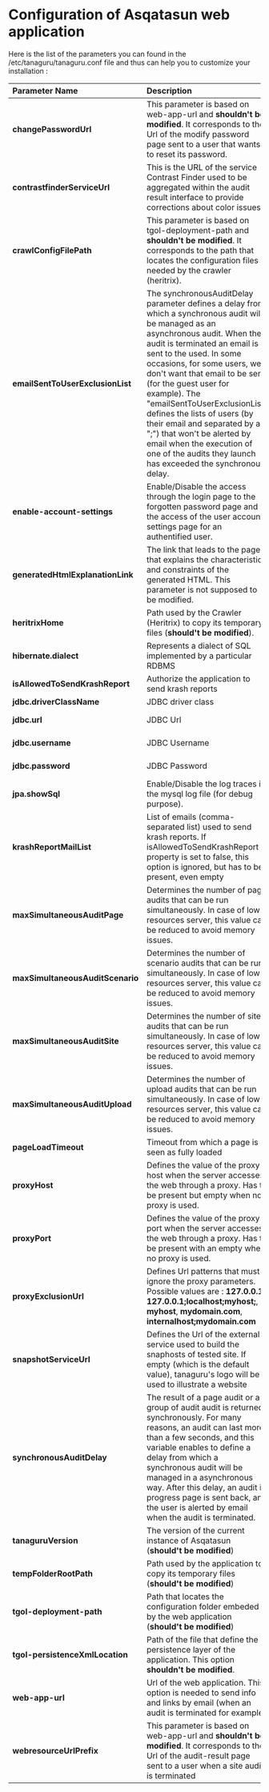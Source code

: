 # Configuration of Asqatasun web application

Here is the list of the parameters you can found in the /etc/tanaguru/tanaguru.conf file and thus can help you to customize your installation : 

|        Parameter Name          |  Description   |         Default value         |
| :----------------------------- | :------------- | :---------------------------- |
|**changePasswordUrl**           | This parameter is based on web-app-url and **shouldn't be modified**. It corresponds to the Url of the modify password page sent to a user that wants to reset its password. | ${web-app-url}/home/contract/audit-result.html |
|**contrastfinderServiceUrl**    | This is the URL of the service Contrast Finder used to be aggregated within the audit result interface to provide corrections about color issues | http://contrast-finder.tanaguru.com |
|**crawlConfigFilePath**    | This parameter is based on tgol-deployment-path and **shouldn't be modified**. It corresponds to the path that locates the configuration files needed by the crawler (heritrix). | ${tgol-deployment-path}/crawler/ |
|**emailSentToUserExclusionList**| The synchronousAuditDelay parameter defines a delay from which a synchronous audit will be managed as an asynchronous audit. When the audit is terminated an email is sent to the used. In some occasions, for some users, we don't want that email to be sent (for the guest user for example). The "emailSentToUserExclusionList" defines the lists of users (by their email and separated by a ";") that won't be alerted by email when the execution of one of the audits they launch has exceeded the synchronous delay. | *Empty*|
|**enable-account-settings**     | Enable/Disable the access through the login page to the forgotten password page and the access of the user account settings page for an authentified user. | false |
|**generatedHtmlExplanationLink**| The link that leads to the page that explains the characteristics and constraints of the generated HTML. This parameter is not supposed to be modified. | http://www.tanaguru.org/en/content/generated-html-characteristics  |
|**heritrixHome**                | Path used by the Crawler (Heritrix) to copy its temporary files (**should't be modified**). | /var/tmp/tanaguru |
|**hibernate.dialect**           | Represents a dialect of SQL implemented by a particular RDBMS |  |
|**isAllowedToSendKrashReport**  | Authorize the application to send krash reports | |
|**jdbc.driverClassName**        | JDBC driver class | com.mysql.jdbc.Driver |
|**jdbc.url**                    | JDBC Url | Depends on the value of the "**--mysql-tg-db**" installation script option |
|**jdbc.username**               | JDBC Username | Depends on the value of the "**--mysql-tg-user**" installation script option |
|**jdbc.password**               | JDBC Password | Depends on the value of the "**--mysql-tg-passwd**" installation script option |
|**jpa.showSql**                 | Enable/Disable the log traces in the mysql log file (for debug purpose). | false |
|**krashReportMailList**         | List of emails (comma-separated list) used to send krash reports. If isAllowedToSendKrashReport property is set to false, this option is ignored, but has to be present, even empty | support@asqatasun.org |
|**maxSimultaneousAuditPage**    | Determines the number of page audits that can be run simultaneously. In case of low resources server, this value can be reduced to avoid memory issues. | 10 |
|**maxSimultaneousAuditScenario**| Determines the number of scenario audits that can be run simultaneously. In case of low resources server, this value can be reduced to avoid memory issues. | 2 |
|**maxSimultaneousAuditSite**    | Determines the number of site audits that can be run simultaneously. In case of low resources server, this value can be reduced to avoid memory issues. | 2 |
|**maxSimultaneousAuditUpload**  | Determines the number of upload audits that can be run simultaneously. In case of low resources server, this value can be reduced to avoid memory issues. | 2 |
|**pageLoadTimeout**             | Timeout from which a page is seen as fully loaded | 20 (in seconds) |
|**proxyHost**                   | Defines the value of the proxy host when the server accesses the web through a proxy. Has to be present but empty when no proxy is used. | *Empty* |
|**proxyPort**                   | Defines the value of the proxy port when the server accesses the web through a proxy. Has to be present with an empty when no proxy is used. | *Empty* |
|**proxyExclusionUrl**           | Defines Url patterns that must ignore the proxy parameters. Possible values are : **127.0.0.1**, **127.0.0.1;localhost;myhost;**, **myhost**, **mydomain.com**, **internalhost;mydomain.com** | *Empty* |
|**snapshotServiceUrl**          | Defines the Url of the external service used to build the snaphosts of tested site. If empty (which is the default value), tanaguru's logo will be used to illustrate a website | *Empty* |
|**synchronousAuditDelay**       | The result of a page audit or a group of audit audit is returned synchronously. For many reasons, an audit can last more than a few seconds, and this variable enables to define a delay from which a synchronous audit will be managed in a asynchronous way. After this delay, an audit in progress page is sent back, and the user is alerted by email when the audit is terminated. | 25000 (in ms) |
|**tanaguruVersion**             | The version of the current instance of Asqatasun (**should't be modified**) | depends on the version |
|**tempFolderRootPath**          | Path used by the application to copy its temporary files (**should't be modified**) | /var/tmp/tanaguru |
|**tgol-deployment-path**        | Path that locates the configuration folder embeded by the web application (**should't be modified**) | No default value,  on the value of the "**--tanaguru-url**" and "**tomcat-webapps**" installation script options |
|**tgol-persistenceXmlLocation** | Path of the file that define the persistence layer of the application. This option **shouldn't be modified**. | classpath:/conf/persistence.xml. |
|**web-app-url**                 | Url of the web application. This option is needed to send info and links by email (when an audit is terminated for example) | Depends on the value of the "**--tanaguru-url**" installation script option |
|**webresourceUrlPrefix**        | This parameter is based on web-app-url and **shouldn't be modified**. It corresponds to the Url of the audit-result page sent to a user when a site audit is terminated | ${web-app-url}/home/contract/audit-result.html |



